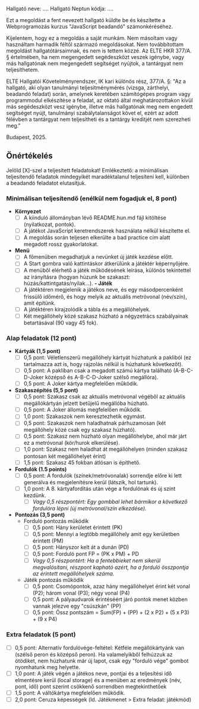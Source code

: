 Hallgató neve: ....
Hallgató Neptun kódja: ....

Ezt a megoldást a fent nevezett hallgató küldte be és készítette a Webprogramozás kurzus "JavaScript beadandó" számonkéréséhez.

Kijelentem, hogy ez a megoldás a saját munkám. Nem másoltam vagy használtam harmadik féltől származó megoldásokat. Nem továbbítottam megoldást hallgatótársaimnak, és nem is tettem közzé. Az ELTE HKR 377/A. § értelmében, ha nem megengedett segédeszközt veszek igénybe, vagy más hallgatónak nem megengedett segítséget nyújtok, a tantárgyat nem teljesíthetem.

ELTE Hallgatói Követelményrendszer, IK kari különös rész, 377/A. §: "Az a hallgató, aki olyan tanulmányi teljesítménymérés (vizsga, zárthelyi, beadandó feladat) során, amelynek keretében számítógépes program vagy programmodul elkészítése a feladat, az oktató által meghatározottakon kívül más segédeszközt vesz igénybe, illetve más hallgatónak meg nem engedett segítséget nyújt, tanulmányi szabálytalanságot követ el, ezért az adott félévben a tantárgyat nem teljesítheti és a tantárgy kreditjét nem szerezheti meg."

Budapest, 2025.

## Önértékelés

Jelöld [X]-szel a teljesített feladatokat! Emlékeztető: a minimálisan teljesítendő feladatok mindegyikét maradéktalanul teljesíteni kell, különben a beadandó feladatot elutasítjuk.

### Minimálisan teljesítendő (enélkül nem fogadjuk el, 8 pont)

- **Környezet**
  - [ ] A kiinduló állományban lévő README.hun.md fájl kitöltése (nyilatkozat, pontok).
  - [ ] A játékot JavaScript keretrendszerek használata nélkül készítette el.
  - [ ] A megoldás során teljesen elkerülte a bad practice cím alatt megadott rossz gyakorlatokat.
- **Menü**
  - [ ] A főmenüben megadhatjuk a nevünket új játék kezdése előtt.
  - [ ] A Start gombra való kattintáskor átkerülünk a játéktér képernyőjére.
  - [ ] A menüből elérhető a játék működésének leírása, különös tekintettel az irányításra (hogyan húzunk be szakaszt: húzás/kattintgatás/nyilak...).
**- Játék**
  - [ ] A játéktéren megjelenik a játékos neve, és egy másodpercenként frissülő időmérő, és hogy melyik az aktuális metróvonal (név/szín), amit építünk.
  - [ ] A játéktéren kirajzolódik a tábla és a megállóhelyek.
  - [ ] Két megállóhely közé szakasz húzható a négyzetrács szabályainak betartásával (90 vagy 45 fok).

### Alap feladatok (12 pont)

- **Kártyák (1,5 pont)**
  - [ ] 0,5 pont: Véletlenszerű megállóhely kártyát húzhatunk a pakliból (ez tartalmazza azt is, hogy rajzolás nélkül is húzhatunk következőt).
  - [ ] 0,5 pont: A pakliban csak a megadott számú kártya található (A-B-C-D-Joker középső és A-B-C-D-Joker szélső megállóra).
  - [ ] 0,5 pont: A Joker kártya megfelelően működik.
- **Szakaszépítés (5,5 pont)**
  - [ ] 0,5 pont: Szakasz csak az aktuális metróvonal végéből az aktuális megállókártyán jelzett betűjelű megállóba húzható.
  - [ ] 0,5 pont: A Joker állomás megfelelően működik.
  - [ ] 1,0 pont: Szakaszok nem keresztezhetik egymást.
  - [ ] 0,5 pont: Szakaszok nem haladhatnak párhuzamosan (két megállóhely közé csak egy szakasz húzható).
  - [ ] 0,5 pont: Szakasz nem húzható olyan megállóhelybe, ahol már járt ez a metróvonal (kör/hurok elkerülése).
  - [ ] 1,0 pont: Szakasz nem haladhat át megállóhelyen (minden szakasz pontosan két megállóhelyet érint)
  - [ ] 1,5 pont: Szakasz 45 fokban átlósan is építhető.
- **Fordulók (1.5 points)**
  - [ ] 0,5 pont: A fordulók (színek/metróvonalak) sorrendje előre ki lett generálva és megjelenítésre kerül (látszik, hol tartunk).
  - [ ] 1,0 pont: A 8. kártyafordítás után vége a fordulónak és új színt kezdünk.
    - [ ] _Vagy 0,5 részpontért: Egy gombbal lehet bármikor a következő fordulóra lépni (új metróvonal/szín elkezdése)._
- **Pontozás (3,5 pont)**
  - Forduló pontozás működik
    - [ ] 0,5 pont: Hány kerületet érintett (PK)
    - [ ] 0,5 pont: Mennyi a legtöbb megállóhely amit egy kerületben érintett (PM)
    - [ ] 0,5 pont: Hányszor kelt át a dunán (PD)
    - [ ] 0,5 pont: Forduló pont FP = (PK x PM) + PD
    - [ ] _Vagy 0,5 részpontért: Ha a fentebbieket nem sikerül megvalósítani, részpont kapható azért, ha a forduló összpontja az érintett megállóhelyek száma._
  - Játék pontozás működik
    - [ ] 0,5 pont: Csomópontok, azaz hány megállóhelyet érint két vonal (P2); három vonal (P3); négy vonal (P4)
    - [ ] 0,5 pont: A pályaudvarok érintéséért járó pontok menet közben vannak jelezve egy "csúszkán" (PP)
    - [ ] 0,5 pont: Össz pontszám = Sum(FP) + (PP) + (2 x P2) + (5 x P3) + (9 x P4)

### Extra feladatok (5 pont)

- [ ] 0,5 pont: Alternatív fordulóvége-feltétel: Kétféle megállókártyánk van (szélső peron és középső peron). Ha valamelyikből felhúzzuk az ötödiket, nem húzhatunk már új lapot, csak egy "forduló vége" gombot nyomhatunk meg helyette.
- [ ] 1,0 pont: A játék végén a játékos neve, pontjai és a teljesítési idő elmentésre kerül (local storage) és a menüben az eredmények (név, pont, idő) pont szerint csökkenő sorrendben megtekinthetőek
- [ ] 1,5 pont: A váltókártya megfelelően működik.
- [ ] 2,0 pont: Ceruza képességek (ld. Játékmenet > Extra feladat: játékmód)